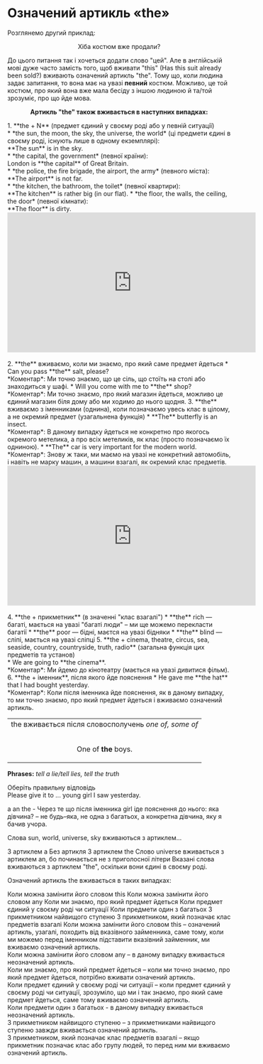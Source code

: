 # Означений артикль «the»
Розглянемо другий приклад:
<p align="center"><span class="p1">Хiба костюм вже продали?</span></p>

До цього питання так i хочеться додати слово "цей". Але в англiйськiй мовi дуже часто замiсть того, щоб вживати "this" (Has this suit already been sold?) вживають означений артикль "thе". Тому що, коли людина задає запитання, то вона має на увазi **певний** костюм. Можливо, це той костюм, про який вона вже мала бесiду з iншою людиною й та/той зрозумiє, про що йде мова.

<p align="center"><b>Артикль "the" також вживається в наступних випадках:</b></p>
1. <span class="p1">**the + N**</span> (предмет єдиний у своєму родi або у певнiй ситуацiї)<br>
 * *the sun, the moon, the sky, the universe, the world* (цi предмети єдинi в своєму родi, iснують лише в одному екземплярi):<br>
 **The sun** is in the sky.<br>
 * *the capital, the government* (певної країни):<br>
 London is **the capital** of Great Britain.<br>
 * *the police, the fire brigade, the airport, the army* (певного мiста):<br>
 **The airport** is not far.<br>
 * *the kitchen, the bathroom, the toilet* (певної квартири):<br>
 **The kitchen** is rather big (in our flat).
 * *the floor, the walls, the ceiling, the door* (певної кiмнати):<br>
 **The floor** is dirty.<br>
<div class="fluidMedia">
<iframe align="center" width="560" height="315" src="https://www.youtube.com/embed/-TmHdyginBg" frameborder="0" allowfullscreen></iframe>
</div>
<div class="popup">
</div>
<br>
2. <span class="p1">**the**</span> вживаємо, коли ми знаємо, про який саме предмет йдеться
 * Can you pass **the** salt, please?<br>
  *Коментар*: Ми точно знаємо, що це сiль, що стоїть на столi
або знаходиться у шафi.
 * Will you come with me to **the** shop?<br>
  *Коментар*: Ми точно знаємо, про який магазин йдеться, можливо це єдиний магазин бiля дому або ми ходимо до нього щодня.
3. <span class="p1">**the**</span> вживаємо з iменниками (однина), коли позначаємо увесь клас в цiлому, а не окремий предмет (узагальнена функцiя)
 * **The** butterfly is an insect.<br>
 *Коментар*: В даному випадку йдеться не конкретно про якогось окремого метелика, а про всiх метеликiв, як клас (просто позначаємо їх одниною).
 * **The** car is very important for the modern world.<br>
 *Коментар*: Знову ж таки, ми маємо на увазi не конкретний автомобiль, i навiть не марку машин, а машини взагалi, як окремий клас предметiв.<br>
<div class="fluidMedia">
<iframe align="center" width="560" height="315" src="https://www.youtube.com/embed/s4JSMvn-c70" frameborder="0" allowfullscreen></iframe>
</div>
<div class="popup">
</div>
<br>
4. <span class="p1">**the + прикметник**</span> (в значеннi "клас взагалi")
 * **the** rich — багатi, мається на увазi "багатi люди" – ми ще можемо перекласти багатiї
 * **the** poor — бiднi, маєтся на увазi бiдняки
 * **the** blind — слiпi, мається на увазi слiпцi
5. <span class="p1">**the + cinema, theatre, circus, sea, seaside, country, countryside, truth, radio**</span> (загальна функцiя цих предметiв та установ)<br>
 * We are going to **the cinema**.<br>
 *Коментар*: Ми йдемо до кiнотеатру (мається на увазi дивитися фiльм).
6. <span class="p1">**the + iменник**</span>, пiсля якого йде пояснення
 * He gave me **the hat** that I had bought yesterday.<br>
 *Коментар*: Коли пiсля iменника йде пояснення, як в даному
випадку, то ми точно знаємо, про який предмет йдеться i
вживаємо означений артикль.

<table>
<tr>
<td>
<span class="p1">the</span> вживається пiсля словосполучень <span class="p1"><i>one of, some of</i></span><br><br>
<p align="center">One of <b>the</b> boys.</p>
</td>
</tr>
</table>

<span class="p1">**Phrases:**</span> *tell a lie/tell lies, tell the truth*

<quiz correctLabel="correct" incorrectLabel="incorrect" checkLabel="check">
 <question text="">
  <p>Оберіть правильну відповідь<br>Please give it to ... young girl I saw yesterday.</p>
  <answer>a</answer>
  <answer>an</answer>
  <answer correct>the</answer>
  <answer>-</answer>
  <explanation>Через те що після іменника girl іде пояснення до нього: яка дівчина? – не будь–яка, не одна з багатьох, а конкретна дівчина, яку я бачив учора.</explanation>
 </question>
 <question text="">
  <p>Слова sun, world, universe, sky вживаються з артиклем...</p>
  <answer>З артиклем а</answer>
  <answer>Без артикля</answer>
  <answer correct>З артиклем the</answer>
  <answer>Слово universe вживається з артиклем an, бо починається не з приголосної літери</answer>
 <explanation>
 Вказані слова вживаються з артиклем "the", оскільки вони єдині в своєму роді.
 </explanation>
  </question>
 <question multiple>
        <p>Означений артикль the вживається в таких випадках:</p>
        <answer correct>Коли можна замінити його словом this</answer>
        <answer>Коли можна замінити його словом any</answer>
        <answer correct>Коли ми знаємо, про який предмет йдеться</answer>
        <answer correct>Коли предмет єдиний у своєму роді чи ситуації</answer>
        <answer>Коли предмети один з багатьох</answer>
        <answer correct>З прикметником найвищого ступеню</answer>
        <answer correct>З прикметником, який позначає клас предметів взагалі</answer>
        <explanation>Коли можна замінити його словом this – означений артикль, узагалі, походить від вказівного займенника, саме тому, коли ми можемо перед іменником підставити вказівний займенник, ми вживаємо означений артикль.</br>
        Коли можна замінити його словом any – в даному випадку вживається неозначений артикль.</br>
        Коли ми знаємо, про який предмет йдеться – коли ми точно знаємо, про який предмет йдеться, потрібно вживати означений артикль.</br>
        Коли предмет єдиний у своєму роді чи ситуації – коли предмет єдиний у своєму роді чи ситуації, зрозуміло, що ми і так знаємо, про який саме предмет йдеться, саме тому вживаємо означений артикль.</br>
        Коли предмети один з багатьох - в даному випадку вживається неозначений артикль.</br>
        З прикметником найвищого ступеню – з прикметниками найвищого ступеню завжди вживається означений артикль.</br>
        З прикметником, який позначає клас предметів взагалі – якщо прикметник позначає клас або групу людей, то перед ним ми вживаємо означений артикль.</explanation>
    </question>
</quiz>
